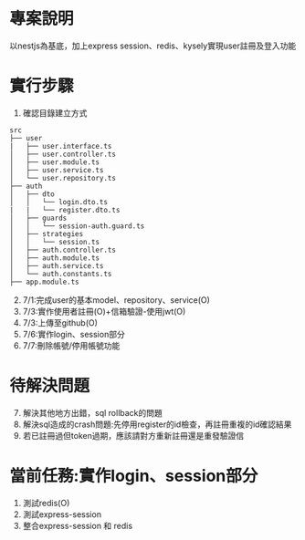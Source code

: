 # 專案說明
以nestjs為基底，加上express session、redis、kysely實現user註冊及登入功能

# 實行步驟
1. 確認目錄建立方式
```tree
src
├── user
|   ├── user.interface.ts
│   ├── user.controller.ts
│   ├── user.module.ts
│   ├── user.service.ts
│   └── user.repository.ts
├── auth
│   ├── dto
│   │   └── login.dto.ts
|   |   └── register.dto.ts
│   ├── guards
│   │   └── session-auth.guard.ts
│   ├── strategies
│   │   └── session.ts
│   ├── auth.controller.ts
│   ├── auth.module.ts
│   ├── auth.service.ts
│   └── auth.constants.ts
├── app.module.ts
```
2. 7/1:完成user的基本model、repository、service(O)
3. 7/3:實作使用者註冊(O)+信箱驗證-使用jwt(O)
4. 7/3:上傳至github(O)
5. 7/6:實作login、session部分
6. 7/7:刪除帳號/停用帳號功能

# 待解決問題
7. 解決其他地方出錯，sql rollback的問題
8. 解決sql造成的crash問題:先停用register的id檢查，再註冊重複的id確認結果
9. 若已註冊過但token過期，應該請對方重新註冊還是重發驗證信


# 當前任務:實作login、session部分
1. 測試redis(O)
2. 測試express-session
3. 整合express-session 和 redis